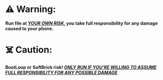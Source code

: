 # ⚠️ Warning: 

<b>Run file at <u><i>YOUR OWN RISK</u></i>, you take full responsibility for any damage caused to your phone.</b>
<br>
# ☠️ Caution: 
<b>BootLoop or SoftBrick risk! <u><i>ONLY RUN IF YOU'RE WILLING TO ASSUME FULL RESPONSIBILITY FOR ANY POSSIBLE DAMAGE</u></i></b>

